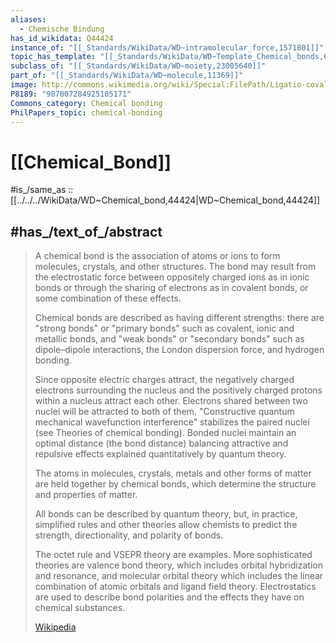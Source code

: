 ```yaml
---
aliases:
  - Chemische Bindung
has_id_wikidata: Q44424
instance_of: "[[_Standards/WikiData/WD~intramolecular_force,1571801]]"
topic_has_template: "[[_Standards/WikiData/WD~Template_Chemical_bonds,6564199]]"
subclass_of: "[[_Standards/WikiData/WD~moiety,23005640]]"
part_of: "[[_Standards/WikiData/WD~molecule,11369]]"
image: http://commons.wikimedia.org/wiki/Special:FilePath/Ligatio-covalens.svg
P8189: "987007284925105171"
Commons_category: Chemical bonding
PhilPapers_topic: chemical-bonding
---
```


# [[Chemical_Bond]] 

#is_/same_as :: [[../../../WikiData/WD~Chemical_bond,44424|WD~Chemical_bond,44424]] 

## #has_/text_of_/abstract 

> A chemical bond is the association of atoms or ions to form molecules, crystals, and other structures. 
> The bond may result from the electrostatic force between oppositely charged ions as in ionic bonds 
> or through the sharing of electrons as in covalent bonds, or some combination of these effects. 
> 
> Chemical bonds are described as having different strengths: 
> there are "strong bonds" or "primary bonds" such as covalent, ionic and metallic bonds, 
> and "weak bonds" or "secondary bonds" such as dipole–dipole interactions, 
> the London dispersion force, and hydrogen bonding.  
>
> Since opposite electric charges attract, the negatively charged electrons surrounding the nucleus 
> and the positively charged protons within a nucleus attract each other. 
> Electrons shared between two nuclei will be attracted to both of them. 
> "Constructive quantum mechanical wavefunction interference" stabilizes the paired nuclei 
> (see Theories of chemical bonding). 
> Bonded nuclei maintain an optimal distance (the bond distance) 
> balancing attractive and repulsive effects explained quantitatively by quantum theory.
>
> The atoms in molecules, crystals, metals and other forms of matter are held together by chemical bonds, 
> which determine the structure and properties of matter.
>
> All bonds can be described by quantum theory, but, in practice, 
> simplified rules and other theories allow chemists to predict the strength, directionality, and polarity of bonds. 
> 
> The octet rule and VSEPR theory are examples. 
> More sophisticated theories are valence bond theory, which includes orbital hybridization and resonance, 
> and molecular orbital theory which includes the linear combination of atomic orbitals and ligand field theory. 
> Electrostatics are used to describe bond polarities and the effects they have on chemical substances.
>
> [Wikipedia](https://en.wikipedia.org/wiki/Chemical%20bond) 

